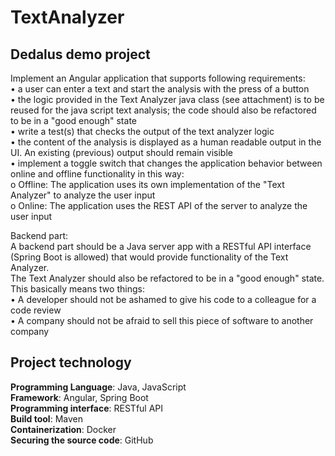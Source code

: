 # TextAnalyzer
## Dedalus demo project

Implement an Angular application that supports following requirements:<br/>
•	a user can enter a text and start the analysis with the press of a button <br/>
•	the logic provided in the Text Analyzer java class (see attachment) is to be reused for the java script text analysis; the code should also be refactored to be in a "good enough" state <br/>
•	write a test(s) that checks the output of the text analyzer logic <br/>
•	the content of the analysis is displayed as a human readable output in the UI. An existing (previous) output should remain visible <br/>
•	implement a toggle switch that changes the application behavior between online and offline functionality in this way:<br/>
	o	Offline: The application uses its own implementation of the "Text Analyzer" to analyze the user input<br/>
	o	Online: The application uses the REST API of the server to analyze the user input<br/>
 
Backend part:<br/>
A backend part should be a Java server app with a RESTful API interface (Spring Boot is allowed)  that would provide functionality of the Text Analyzer.<br/>
The Text Analyzer should also be refactored to be in a "good enough" state. <br/>
This basically means two things:<br/>
•	A developer should not be ashamed to give his code to a colleague for a code review<br/>
•	A company should not be afraid to sell this piece of software to another company <br/>




## Project technology

**Programming Language**: Java, JavaScript <br/>
**Framework**: Angular, Spring Boot <br/>
**Programming interface**: RESTful API <br/>
**Build tool**: Maven <br/>
**Containerization**: Docker <br/>
**Securing the source code**: GitHub <br/>
